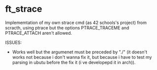 # ft_strace

Implememtation of my own strace cmd (as 42 schools's project) from scracth, using ptrace but the options PTRACE_TRACEME and PTRACE_ATTACH aren't allowed.

ISSUES:
- Works well but the argumenet must be preceded by "./" (it doesn't works not because i don't wanna fix it, but because i have to test my parsing in ubutu before the fix it (i ve developepd it in arch)).
